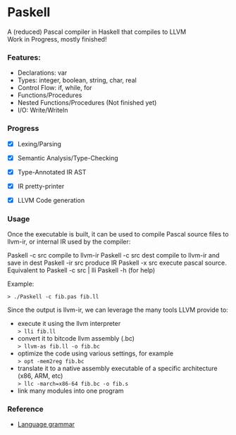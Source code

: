 # Paskell
A (reduced) Pascal compiler in Haskell that compiles to LLVM  
Work in Progress, mostly finished!  

### Features:   
- Declarations: var 
- Types: integer, boolean, string, char, real
- Control Flow: if, while, for    
- Functions/Procedures 
- Nested Functions/Procedures (Not finished yet) 
- I/O: Write/Writeln

### Progress  
- [x] Lexing/Parsing 
- [x] Semantic Analysis/Type-Checking
- [x] Type-Annotated IR AST
- [x] IR pretty-printer
- [x] LLVM Code generation 


### Usage
Once the executable is built, it can be used to compile Pascal source files to llvm-ir, or internal IR used by the compiler:

  Paskell -c src      compile to llvm-ir
  Paskell -c src dest compile to llvm-ir and save in dest
  Paskell -ir src     produce IR
  Paskell -x src      execute pascal source. Equivalent to Paskell -c src | lli
  Paskell -h          (for help)

Example:

```
> ./Paskell -c fib.pas fib.ll
```

 Since the output is llvm-ir, we can leverage the many tools LLVM provide to:
 - execute it using the llvm interpreter  
    `> lli fib.ll`
 - convert it to bitcode llvm assembly (.bc)  
    `> llvm-as fib.ll -o fib.bc`
 - optimize the code using various settings, for example  
    `> opt -mem2reg fib.bc` 
 - translate it to a native assembly executable of a specific architecture (x86, ARM, etc)  
   `> llc -march=x86-64 fib.bc -o fib.s`
 - link many modules into one program 


### Reference 
- [Language grammar](http://courses.washington.edu/css448/zander/Project/grammar.pdf)
